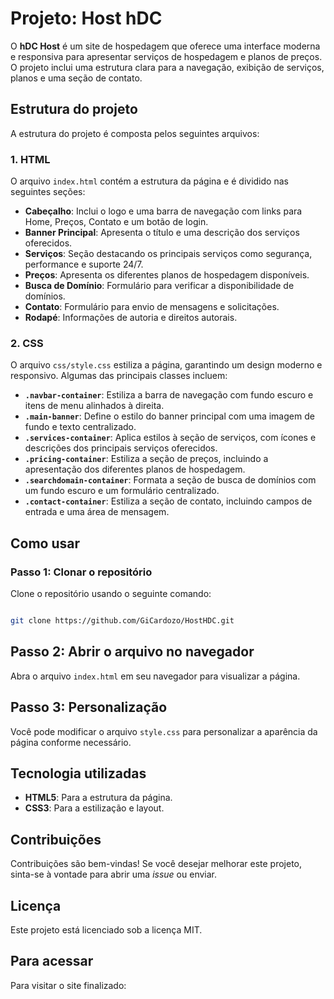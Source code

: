 # Projeto: Host hDC

O **hDC Host** é um site de hospedagem que oferece uma interface moderna e responsiva para apresentar serviços de hospedagem e planos de preços. O projeto inclui uma estrutura clara para a navegação, exibição de serviços, planos e uma seção de contato.

## Estrutura do projeto

A estrutura do projeto é composta pelos seguintes arquivos:

### 1. HTML

O arquivo `index.html` contém a estrutura da página e é dividido nas seguintes seções:
- **Cabeçalho**: Inclui o logo e uma barra de navegação com links para Home, Preços, Contato e um botão de login.
- **Banner Principal**: Apresenta o título e uma descrição dos serviços oferecidos.
- **Serviços**: Seção destacando os principais serviços como segurança, performance e suporte 24/7.
- **Preços**: Apresenta os diferentes planos de hospedagem disponíveis.
- **Busca de Domínio**: Formulário para verificar a disponibilidade de domínios.
- **Contato**: Formulário para envio de mensagens e solicitações.
- **Rodapé**: Informações de autoria e direitos autorais.

### 2. CSS

O arquivo `css/style.css` estiliza a página, garantindo um design moderno e responsivo. Algumas das principais classes incluem:

- **`.navbar-container`**: Estiliza a barra de navegação com fundo escuro e itens de menu alinhados à direita.
- **`.main-banner`**: Define o estilo do banner principal com uma imagem de fundo e texto centralizado.
- **`.services-container`**: Aplica estilos à seção de serviços, com ícones e descrições dos principais serviços oferecidos.
- **`.pricing-container`**: Estiliza a seção de preços, incluindo a apresentação dos diferentes planos de hospedagem.
- **`.searchdomain-container`**: Formata a seção de busca de domínios com um fundo escuro e um formulário centralizado.
- **`.contact-container`**: Estiliza a seção de contato, incluindo campos de entrada e uma área de mensagem.

## Como usar

### Passo 1: Clonar o repositório

Clone o repositório usando o seguinte comando:

```bash

git clone https://github.com/GiCardozo/HostHDC.git

```

## Passo 2: Abrir o arquivo no navegador
Abra o arquivo `index.html` em seu navegador para visualizar a página.
 
## Passo 3: Personalização
Você pode modificar o arquivo `style.css` para personalizar a aparência da página conforme necessário.
 
## Tecnologia utilizadas
- **HTML5**: Para a estrutura da página.
- **CSS3**: Para a estilização e layout.
 
## Contribuições
Contribuições são bem-vindas! Se você desejar melhorar este projeto, sinta-se à vontade para abrir uma *issue* ou enviar.
 
## Licença
Este projeto está licenciado sob a licença MIT.
 
## Para acessar
Para visitar o site finalizado:

